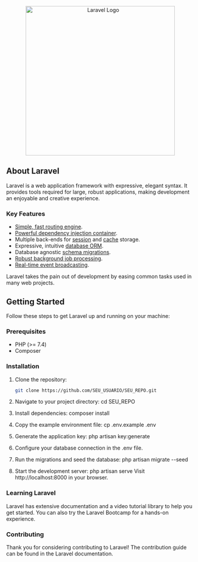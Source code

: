 <p align="center"><a href="https://laravel.com" target="_blank"><img src="https://raw.githubusercontent.com/laravel/art/master/logo-lockup/5%20SVG/2%20CMYK/1%20Full%20Color/laravel-logolockup-cmyk-red.svg" width="400" alt="Laravel Logo"></a></p>

## About Laravel

Laravel is a web application framework with expressive, elegant syntax. It provides tools required for large, robust applications, making development an enjoyable and creative experience.

### Key Features

- [Simple, fast routing engine](https://laravel.com/docs/routing).
- [Powerful dependency injection container](https://laravel.com/docs/container).
- Multiple back-ends for [session](https://laravel.com/docs/session) and [cache](https://laravel.com/docs/cache) storage.
- Expressive, intuitive [database ORM](https://laravel.com/docs/eloquent).
- Database agnostic [schema migrations](https://laravel.com/docs/migrations).
- [Robust background job processing](https://laravel.com/docs/queues).
- [Real-time event broadcasting](https://laravel.com/docs/broadcasting).

Laravel takes the pain out of development by easing common tasks used in many web projects.

## Getting Started

Follow these steps to get Laravel up and running on your machine:

### Prerequisites

- PHP (>= 7.4)
- Composer

### Installation

1. Clone the repository:

   ```bash
   git clone https://github.com/SEU_USUARIO/SEU_REPO.git
2. Navigate to your project directory:
    cd SEU_REPO

3. Install dependencies:
    composer install

4. Copy the example environment file:
    cp .env.example .env
5. Generate the application key:
    php artisan key:generate
6. Configure your database connection in the .env file.

7. Run the migrations and seed the database:
    php artisan migrate --seed
8. Start the development server:
    php artisan serve
Visit http://localhost:8000 in your browser.

### Learning Laravel
Laravel has extensive documentation and a video tutorial library to help you get started. You can also try the Laravel Bootcamp for a hands-on experience.

### Contributing
Thank you for considering contributing to Laravel! The contribution guide can be found in the Laravel documentation.
